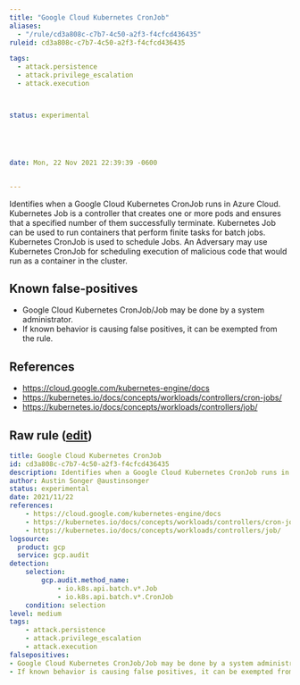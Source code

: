 ```yaml
---
title: "Google Cloud Kubernetes CronJob"
aliases:
  - "/rule/cd3a808c-c7b7-4c50-a2f3-f4cfcd436435"
ruleid: cd3a808c-c7b7-4c50-a2f3-f4cfcd436435

tags:
  - attack.persistence
  - attack.privilege_escalation
  - attack.execution



status: experimental





date: Mon, 22 Nov 2021 22:39:39 -0600


---
```


Identifies when a Google Cloud Kubernetes CronJob runs in Azure Cloud. Kubernetes Job is a controller that creates one or more pods and ensures that a specified number of them successfully terminate. Kubernetes Job can be used to run containers that perform finite tasks for batch jobs. Kubernetes CronJob is used to schedule Jobs. An Adversary may use Kubernetes CronJob for scheduling execution of malicious code that would run as a container in the cluster.

<!--more-->


## Known false-positives

* Google Cloud Kubernetes CronJob/Job may be done by a system administrator.
* If known behavior is causing false positives, it can be exempted from the rule.



## References

* https://cloud.google.com/kubernetes-engine/docs
* https://kubernetes.io/docs/concepts/workloads/controllers/cron-jobs/
* https://kubernetes.io/docs/concepts/workloads/controllers/job/


## Raw rule ([edit](https://github.com/SigmaHQ/sigma/edit/master/rules/cloud/gcp/gcp_kubernetes_cronjob.yml))
```yaml
title: Google Cloud Kubernetes CronJob
id: cd3a808c-c7b7-4c50-a2f3-f4cfcd436435
description: Identifies when a Google Cloud Kubernetes CronJob runs in Azure Cloud. Kubernetes Job is a controller that creates one or more pods and ensures that a specified number of them successfully terminate. Kubernetes Job can be used to run containers that perform finite tasks for batch jobs. Kubernetes CronJob is used to schedule Jobs. An Adversary may use Kubernetes CronJob for scheduling execution of malicious code that would run as a container in the cluster.
author: Austin Songer @austinsonger
status: experimental
date: 2021/11/22
references:
    - https://cloud.google.com/kubernetes-engine/docs
    - https://kubernetes.io/docs/concepts/workloads/controllers/cron-jobs/
    - https://kubernetes.io/docs/concepts/workloads/controllers/job/
logsource:
  product: gcp
  service: gcp.audit
detection:
    selection:
        gcp.audit.method_name: 
            - io.k8s.api.batch.v*.Job
            - io.k8s.api.batch.v*.CronJob
    condition: selection
level: medium
tags:
    - attack.persistence
    - attack.privilege_escalation
    - attack.execution
falsepositives:
- Google Cloud Kubernetes CronJob/Job may be done by a system administrator. 
- If known behavior is causing false positives, it can be exempted from the rule.

```
